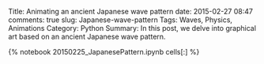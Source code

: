 ﻿Title: Animating an ancient Japanese wave pattern
date: 2015-02-27 08:47
comments: true
slug: Japanese-wave-pattern
Tags: Waves, Physics, Animations
Category: Python
Summary: In this post, we delve into graphical art based on an ancient Japanese wave pattern.

{% notebook 20150225_JapanesePattern.ipynb cells[:] %}
